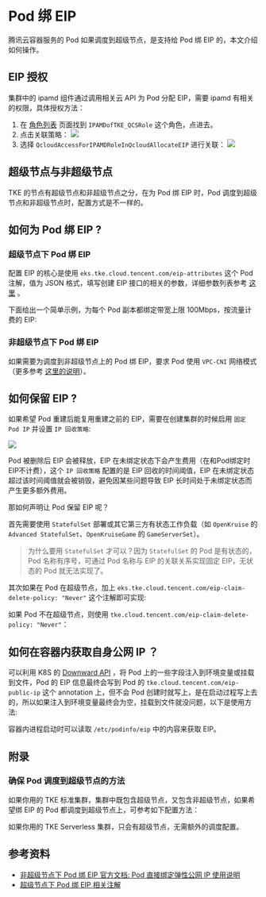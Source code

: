 # Pod 绑 EIP

腾讯云容器服务的 Pod 如果调度到超级节点，是支持给 Pod 绑 EIP 的，本文介绍如何操作。

## EIP 授权

集群中的 ipamd 组件通过调用相关云 API 为 Pod 分配 EIP，需要 ipamd 有相关的权限，具体授权方法：
1. 在 [角色列表](https://console.cloud.tencent.com/cam/role) 页面找到 `IPAMDofTKE_QCSRole` 这个角色，点进去。
2. 点击关联策略：
    ![](https://image-host-1251893006.cos.ap-chengdu.myqcloud.com/2024%2F07%2F11%2F20240711100010.png)
3. 选择 `QcloudAccessForIPAMDRoleInQcloudAllocateEIP` 进行关联：
    ![](https://image-host-1251893006.cos.ap-chengdu.myqcloud.com/2024%2F07%2F11%2F20240711100056.png)

## 超级节点与非超级节点

TKE 的节点有超级节点和非超级节点之分，在为 Pod 绑 EIP 时，Pod 调度到超级节点和非超级节点时，配置方式是不一样的。

## 如何为 Pod 绑 EIP ?

### 超级节点下 Pod 绑 EIP

配置 EIP 的核心是使用 `eks.tke.cloud.tencent.com/eip-attributes`  这个 Pod 注解，值为 JSON 格式，填写创建 EIP 接口的相关的参数，详细参数列表参考 [这里](https://cloud.tencent.com/document/api/215/16699#2.-.E8.BE.93.E5.85.A5.E5.8F.82.E6.95.B0) 。

下面给出一个简单示例，为每个 Pod 副本都绑定带宽上限 100Mbps，按流量计费的 EIP:

<FileBlock file="nginx-eip.yaml" showLineNumbers />

### 非超级节点下 Pod 绑 EIP

如果需要为调度到非超级节点上的 Pod 绑 EIP，要求 Pod 使用 `VPC-CNI` 网络模式（更多参考 [这里的说明](https://cloud.tencent.com/document/product/457/64886)）。

<FileBlock file="nginx-eip-vpc-cni.yaml" showLineNumbers />

## 如何保留 EIP ?

如果希望 Pod 重建后能复用重建之前的 EIP，需要在创建集群的时候启用 `固定 Pod IP` 并设置 `IP 回收策略`:

![](https://image-host-1251893006.cos.ap-chengdu.myqcloud.com/2024%2F07%2F11%2F20240711102603.png)

Pod 被删除后 EIP 会被释放，EIP 在未绑定状态下会产生费用（在和Pod绑定时EIP不计费），这个 `IP 回收策略` 配置的是 EIP 回收的时间阈值，EIP 在未绑定状态超过该时间阈值就会被销毁，避免因某些问题导致 EIP 长时间处于未绑定状态而产生更多额外费用。

那如何声明让 Pod 保留 EIP 呢？

首先需要使用 `StatefulSet` 部署或其它第三方有状态工作负载（如 `OpenKruise` 的 `Advanced StatefulSet`、`OpenKruiseGame` 的 `GameServerSet`）。

> 为什么要用 `StatefulSet` 才可以？因为 `StatefulSet` 的 Pod 是有状态的，Pod 名称有序号，可通过 Pod 名称与 EIP 的关联关系实现固定 EIP，无状态的 Pod 就无法实现了。

其次如果在 Pod 在超级节点，加上 `eks.tke.cloud.tencent.com/eip-claim-delete-policy: "Never"` 这个注解即可实现:

<FileBlock file="nginx-retain-eip.yaml" showLineNumbers />

如果 Pod 不在超级节点，则使用 `tke.cloud.tencent.com/eip-claim-delete-policy: "Never"`：

<FileBlock file="nginx-eip-vpc-cni-retain-ip.yaml" showLineNumbers />

## 如何在容器内获取自身公网 IP ？

可以利用 K8S 的 [Downward API](https://kubernetes.io/zh/docs/tasks/inject-data-application/environment-variable-expose-pod-information/) ，将 Pod 上的一些字段注入到环境变量或挂载到文件，Pod 的 EIP 信息最终会写到 Pod 的 `tke.cloud.tencent.com/eip-public-ip` 这个 annotation 上，但不会 Pod 创建时就写上，是在启动过程写上去的，所以如果注入到环境变量最终会为空，挂载到文件就没问题，以下是使用方法:

<FileBlock file="nginx-eip-mount-podinfo.yaml" showLineNumbers />

容器内进程启动时可以读取 `/etc/podinfo/eip` 中的内容来获取 EIP。

## 附录

### 确保 Pod 调度到超级节点的方法

如果你用的 TKE 标准集群，集群中既包含超级节点，又包含非超级节点，如果希望绑 EIP 的 Pod 都调度到超级节点上，可参考如下配置方法：

<Tabs>
  <TabItem value="node-selector" label="nodeSelector示例">
    <FileBlock file="nginx-eklet.yaml" showLineNumbers />
  </TabItem>

  <TabItem value="node-affinity" label="nodeAffinity示例">
    <FileBlock file="nginx-eklet-nodeaffinity.yaml" showLineNumbers />
  </TabItem>
</Tabs>

如果你用的 TKE Serverless 集群，只会有超级节点，无需额外的调度配置。

## 参考资料

* [非超级节点下 Pod 绑 EIP 官方文档: Pod 直接绑定弹性公网 IP 使用说明](https://cloud.tencent.com/document/product/457/64886)
* [超级节点下 Pod 绑 EIP 相关注解](https://cloud.tencent.com/document/product/457/44173#.E7.BB.91.E5.AE.9A-eip)
